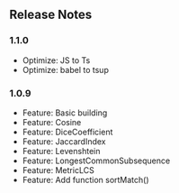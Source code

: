 ## Release Notes

### 1.1.0
* Optimize: JS to Ts
* Optimize: babel to tsup


### 1.0.9
* Feature: Basic building
* Feature: Cosine
* Feature: DiceCoefficient
* Feature: JaccardIndex
* Feature: Levenshtein
* Feature: LongestCommonSubsequence
* Feature: MetricLCS
* Feature: Add function sortMatch()

